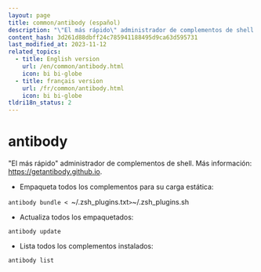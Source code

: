 ```yaml
---
layout: page
title: common/antibody (español)
description: "\"El más rápido\" administrador de complementos de shell."
content_hash: 3d261d88dbff24c785941188495d9ca63d595731
last_modified_at: 2023-11-12
related_topics:
  - title: English version
    url: /en/common/antibody.html
    icon: bi bi-globe
  - title: français version
    url: /fr/common/antibody.html
    icon: bi bi-globe
tldri18n_status: 2
---
```

# antibody

"El más rápido" administrador de complementos de shell.
Más información: <https://getantibody.github.io>.

- Empaqueta todos los complementos para su carga estática:

`antibody bundle < `<span class="tldr-var badge badge-pill bg-dark-lm bg-white-dm text-white-lm text-dark-dm font-weight-bold">~/.zsh_plugins.txt</span>` > `<span class="tldr-var badge badge-pill bg-dark-lm bg-white-dm text-white-lm text-dark-dm font-weight-bold">~/.zsh_plugins.sh</span>

- Actualiza todos los empaquetados:

`antibody update`

- Lista todos los complementos instalados:

`antibody list`
